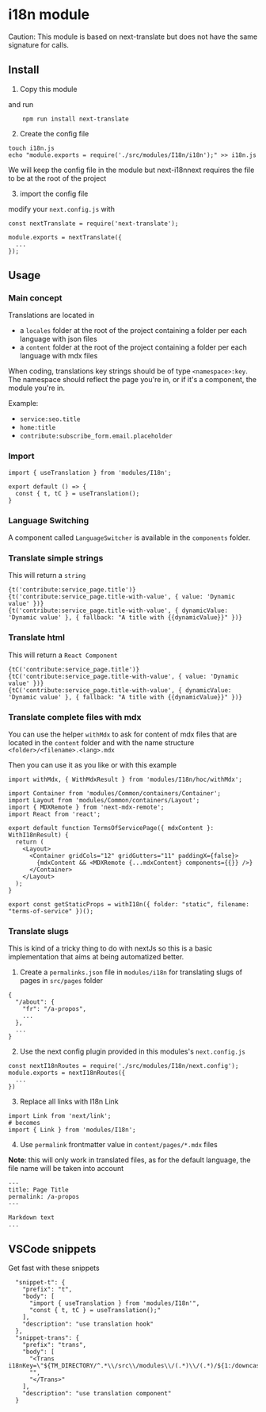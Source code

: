 # i18n module

Caution: This module is based on next-translate but does not have the same signature for calls.

## Install

1. Copy this module

and run

```
    npm run install next-translate
```

2. Create the config file

```
touch i18n.js
echo "module.exports = require('./src/modules/I18n/i18n');" >> i18n.js
```

We will keep the config file in the module but next-i18nnext requires the file to be at the root of the project

3. import the config file

modify your `next.config.js` with

```
const nextTranslate = require('next-translate');

module.exports = nextTranslate({
  ...
});

```

## Usage

### Main concept

Translations are located in

- a `locales` folder at the root of the project containing a folder per each language with json files
- a `content` folder at the root of the project containing a folder per each language with mdx files

When coding, translations key strings should be of type `<namespace>:key`.
The namespace should reflect the page you're in, or if it's a component, the module you're in.

Example:

- `service:seo.title`
- `home:title`
- `contribute:subscribe_form.email.placeholder`

### Import

```
import { useTranslation } from 'modules/I18n';

export default () => {
  const { t, tC } = useTranslation();
}

```

### Language Switching

A component called `LanguageSwitcher` is available in the `components` folder.

### Translate simple strings

This will return a `string`

```
{t('contribute:service_page.title')}
{t('contribute:service_page.title-with-value', { value: 'Dynamic value' })}
{t('contribute:service_page.title-with-value', { dynamicValue: 'Dynamic value' }, { fallback: "A title with {{dynamicValue}}" })}
```

### Translate html

This will return a `React Component`

```
{tC('contribute:service_page.title')}
{tC('contribute:service_page.title-with-value', { value: 'Dynamic value' })}
{tC('contribute:service_page.title-with-value', { dynamicValue: 'Dynamic value' }, { fallback: "A title with {{dynamicValue}}" })}
```

### Translate complete files with mdx

You can use the helper `withMdx` to ask for content of mdx files that are located in the `content` folder and with the name structure `<folder>/<filename>.<lang>.mdx`

Then you can use it as you like or with this example

```
import withMdx, { WithMdxResult } from 'modules/I18n/hoc/withMdx';

import Container from 'modules/Common/containers/Container';
import Layout from 'modules/Common/containers/Layout';
import { MDXRemote } from 'next-mdx-remote';
import React from 'react';

export default function TermsOfServicePage({ mdxContent }: WithI18nResult) {
  return (
    <Layout>
      <Container gridCols="12" gridGutters="11" paddingX={false}>
        {mdxContent && <MDXRemote {...mdxContent} components={{}} />}
      </Container>
    </Layout>
  );
}

export const getStaticProps = withI18n({ folder: "static", filename: "terms-of-service" })();
```

### Translate slugs

This is kind of a tricky thing to do with nextJs so this is a basic implementation that aims at being automatized better.

1. Create a `permalinks.json` file in `modules/i18n` for translating slugs of pages in `src/pages` folder

```
{
  "/about": {
    "fr": "/a-propos",
    ...
  },
  ...
}
```

2. Use the next config plugin provided in this modules's `next.config.js`

```
const nextI18nRoutes = require('./src/modules/I18n/next.config');
module.exports = nextI18nRoutes({
  ...
})
```

3. Replace all links with I18n Link

```
import Link from 'next/link';
# becomes
import { Link } from 'modules/I18n';
```

4. Use `permalink` frontmatter value in `content/pages/*.mdx` files

**Note**: this will only work in translated files, as for the default language, the file name will be taken into account

```
---
title: Page Title
permalink: /a-propos
---

Markdown text
...
```

## VSCode snippets

Get fast with these snippets

```
  "snippet-t": {
    "prefix": "t",
    "body": [
      "import { useTranslation } from 'modules/I18n'",
      "const { t, tC } = useTranslation();"
    ],
    "description": "use translation hook"
  },
  "snippet-trans": {
    "prefix": "trans",
    "body": [
      "<Trans i18nKey=\"${TM_DIRECTORY/^.*\\/src\\/modules\\/(.*)\\/(.*)/${1:/downcase}/}:$1\">",
      "",
      "</Trans>"
    ],
    "description": "use translation component"
  }
```
